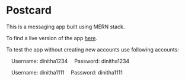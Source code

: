 # Postcard
This is a messaging app built using MERN stack.

To find a live version of the app [here](http://ec2-13-59-231-23.us-east-2.compute.amazonaws.com/).

To test the app without creating new accounts use following accounts:
  
&emsp;Username: dinitha1234
&emsp;Password: dinitha1234

&emsp;Username: dinitha1111
&emsp;Password: dinitha1111
